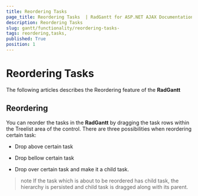 ```yaml
---
title: Reordering Tasks 
page_title: Reordering Tasks  | RadGantt for ASP.NET AJAX Documentation
description: Reordering Tasks 
slug: gantt/functionality/reordering-tasks-
tags: reordering,tasks,
published: True
position: 1
---
```


# Reordering Tasks 



The following articles describes the Reordering feature of the **RadGantt**

## Reordering

You can reorder the tasks in the **RadGantt** by dragging the task rows within the Treelist area of the control. There are three possibilities when reordering certain task:

* Drop above certain task

* Drop bellow certain task

* Drop over certain task and make it a child task.

>note If the task which is about to be reordered has child task, the hierarchy is persisted and child task is dragged along with its parent.
>


